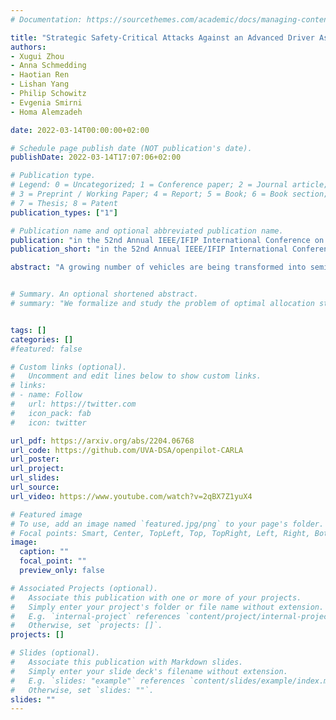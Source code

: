 ```yaml
---
# Documentation: https://sourcethemes.com/academic/docs/managing-content/

title: "Strategic Safety-Critical Attacks Against an Advanced Driver Assistance System"
authors: 
- Xugui Zhou
- Anna Schmedding
- Haotian Ren
- Lishan Yang
- Philip Schowitz
- Evgenia Smirni 
- Homa Alemzadeh

date: 2022-03-14T00:00:00+02:00

# Schedule page publish date (NOT publication's date).
publishDate: 2022-03-14T17:07:06+02:00

# Publication type.
# Legend: 0 = Uncategorized; 1 = Conference paper; 2 = Journal article;
# 3 = Preprint / Working Paper; 4 = Report; 5 = Book; 6 = Book section;
# 7 = Thesis; 8 = Patent
publication_types: ["1"]

# Publication name and optional abbreviated publication name.
publication: "in the 52nd Annual IEEE/IFIP International Conference on Dependable Systems and Networks (DSN)"
publication_short: "in the 52nd Annual IEEE/IFIP International Conference on Dependable Systems and Networks (DSN)"

abstract: "A growing number of vehicles are being transformed into semi-autonomous vehicles (Level 2 autonomy) by relying on advanced driver assistance systems (ADAS) to improve the driving experience. However, the increasing complexity and connectivity of ADAS expose the vehicles to safety-critical faults and attacks. This paper investigates the resilience of a widely-used ADAS against safety-critical attacks that target the control system at opportune times during different driving scenarios and cause accidents. Experimental results show that our proposed Context-Aware attacks can achieve an 83.4% success rate in causing hazards, 99.7% of which occur without any warnings. These results highlight the intolerance of ADAS to safety-critical attacks and the importance of timely interventions by human drivers or automated recovery mechanisms to prevent accidents."


# Summary. An optional shortened abstract.
# summary: "We formalize and study the problem of optimal allocation strategies for a (perfect) vaccine in the infinite-dimensional SIS model."


tags: []
categories: []
#featured: false

# Custom links (optional).
#   Uncomment and edit lines below to show custom links.
# links:
# - name: Follow
#   url: https://twitter.com
#   icon_pack: fab
#   icon: twitter

url_pdf: https://arxiv.org/abs/2204.06768
url_code: https://github.com/UVA-DSA/openpilot-CARLA
url_poster:
url_project:
url_slides:
url_source:
url_video: https://www.youtube.com/watch?v=2qBX7Z1yuX4

# Featured image
# To use, add an image named `featured.jpg/png` to your page's folder. 
# Focal points: Smart, Center, TopLeft, Top, TopRight, Left, Right, BottomLeft, Bottom, BottomRight.
image:
  caption: ""
  focal_point: ""
  preview_only: false

# Associated Projects (optional).
#   Associate this publication with one or more of your projects.
#   Simply enter your project's folder or file name without extension.
#   E.g. `internal-project` references `content/project/internal-project/index.md`.
#   Otherwise, set `projects: []`.
projects: []

# Slides (optional).
#   Associate this publication with Markdown slides.
#   Simply enter your slide deck's filename without extension.
#   E.g. `slides: "example"` references `content/slides/example/index.md`.
#   Otherwise, set `slides: ""`.
slides: ""
---
```

